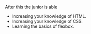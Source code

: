 After this the junior is able
<ul>
 <li>Increasing your knowledge of HTML.</li>
 <li>Increasing your knowledge of CSS.</li>
 <li>Learning the basics of flexbox.</li>
 </ul>